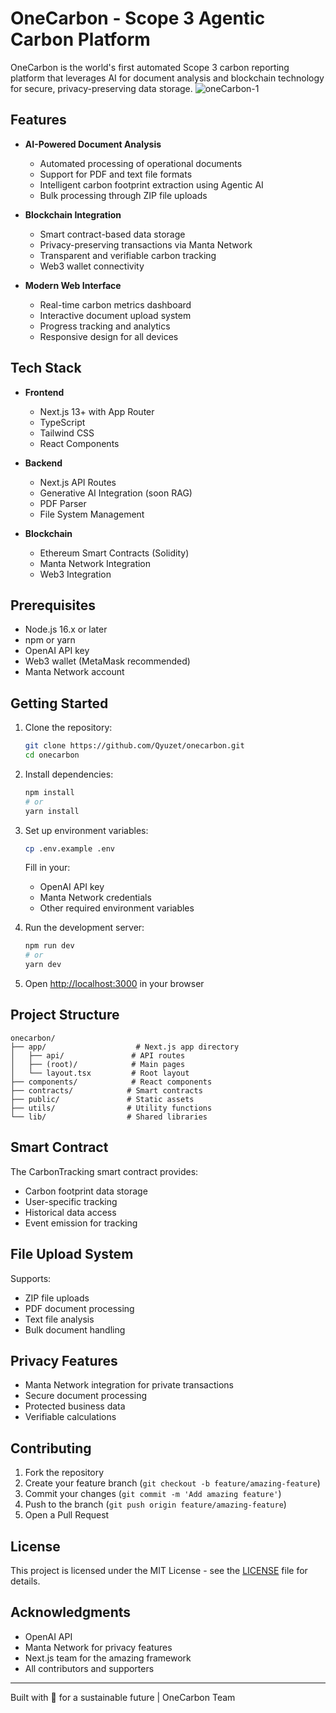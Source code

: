 # OneCarbon - Scope 3 Agentic Carbon Platform

OneCarbon is the world's first automated Scope 3 carbon reporting platform that leverages AI for document analysis and blockchain technology for secure, privacy-preserving data storage.
![oneCarbon-1](https://github.com/user-attachments/assets/e60d62b0-1d4c-4759-9a13-a45207f791d2)

## Features

- **AI-Powered Document Analysis**

  - Automated processing of operational documents
  - Support for PDF and text file formats
  - Intelligent carbon footprint extraction using Agentic AI
  - Bulk processing through ZIP file uploads

- **Blockchain Integration**

  - Smart contract-based data storage
  - Privacy-preserving transactions via Manta Network
  - Transparent and verifiable carbon tracking
  - Web3 wallet connectivity

- **Modern Web Interface**
  - Real-time carbon metrics dashboard
  - Interactive document upload system
  - Progress tracking and analytics
  - Responsive design for all devices

## Tech Stack

- **Frontend**

  - Next.js 13+ with App Router
  - TypeScript
  - Tailwind CSS
  - React Components

- **Backend**

  - Next.js API Routes
  - Generative AI Integration (soon RAG)
  - PDF Parser
  - File System Management

- **Blockchain**
  - Ethereum Smart Contracts (Solidity)
  - Manta Network Integration
  - Web3 Integration

## Prerequisites

- Node.js 16.x or later
- npm or yarn
- OpenAI API key
- Web3 wallet (MetaMask recommended)
- Manta Network account

## Getting Started

1. Clone the repository:

   ```bash
   git clone https://github.com/Qyuzet/onecarbon.git
   cd onecarbon
   ```

2. Install dependencies:

   ```bash
   npm install
   # or
   yarn install
   ```

3. Set up environment variables:

   ```bash
   cp .env.example .env
   ```

   Fill in your:

   - OpenAI API key
   - Manta Network credentials
   - Other required environment variables

4. Run the development server:

   ```bash
   npm run dev
   # or
   yarn dev
   ```

5. Open [http://localhost:3000](http://localhost:3000) in your browser

## Project Structure

```
onecarbon/
├── app/                    # Next.js app directory
│   ├── api/               # API routes
│   ├── (root)/            # Main pages
│   └── layout.tsx         # Root layout
├── components/            # React components
├── contracts/            # Smart contracts
├── public/               # Static assets
├── utils/                # Utility functions
└── lib/                  # Shared libraries
```

## Smart Contract

The CarbonTracking smart contract provides:

- Carbon footprint data storage
- User-specific tracking
- Historical data access
- Event emission for tracking

## File Upload System

Supports:

- ZIP file uploads
- PDF document processing
- Text file analysis
- Bulk document handling

## Privacy Features

- Manta Network integration for private transactions
- Secure document processing
- Protected business data
- Verifiable calculations

## Contributing

1. Fork the repository
2. Create your feature branch (`git checkout -b feature/amazing-feature`)
3. Commit your changes (`git commit -m 'Add amazing feature'`)
4. Push to the branch (`git push origin feature/amazing-feature`)
5. Open a Pull Request

## License

This project is licensed under the MIT License - see the [LICENSE](LICENSE) file for details.

## Acknowledgments

- OpenAI API
- Manta Network for privacy features
- Next.js team for the amazing framework
- All contributors and supporters

---

Built with 💚 for a sustainable future | OneCarbon Team
